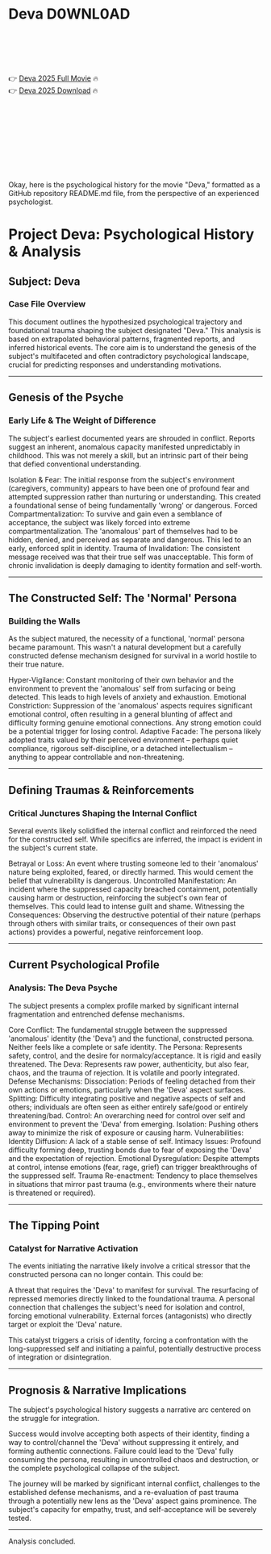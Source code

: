 # Deva D0WNL0AD

<br><br><br><br>


👉 <a href="https://Justin-baraliri1978.github.io/obdwzeqxtu/">Deva 2025 Full Movie</a> 🔥
<br>
👉 <a href="https://Justin-baraliri1978.github.io/obdwzeqxtu/">Deva 2025 Download</a> 🔥


<br><br><br><br><br><br><br><br>


Okay, here is the psychological history for the movie "Deva," formatted as a GitHub repository README.md file, from the perspective of an experienced psychologist.


# Project Deva: Psychological History & Analysis

## Subject: Deva

### Case File Overview

This document outlines the hypothesized psychological trajectory and foundational trauma shaping the subject designated "Deva." This analysis is based on extrapolated behavioral patterns, fragmented reports, and inferred historical events. The core aim is to understand the genesis of the subject's multifaceted and often contradictory psychological landscape, crucial for predicting responses and understanding motivations.

---

## Genesis of the Psyche

### Early Life & The Weight of Difference

The subject's earliest documented years are shrouded in conflict. Reports suggest an inherent, anomalous capacity manifested unpredictably in childhood. This was not merely a skill, but an intrinsic part of their being that defied conventional understanding.

   Isolation & Fear: The initial response from the subject's environment (caregivers, community) appears to have been one of profound fear and attempted suppression rather than nurturing or understanding. This created a foundational sense of being fundamentally 'wrong' or dangerous.
   Forced Compartmentalization: To survive and gain even a semblance of acceptance, the subject was likely forced into extreme compartmentalization. The 'anomalous' part of themselves had to be hidden, denied, and perceived as separate and dangerous. This led to an early, enforced split in identity.
   Trauma of Invalidation: The consistent message received was that their true self was unacceptable. This form of chronic invalidation is deeply damaging to identity formation and self-worth.

---

## The Constructed Self: The 'Normal' Persona

### Building the Walls

As the subject matured, the necessity of a functional, 'normal' persona became paramount. This wasn't a natural development but a carefully constructed defense mechanism designed for survival in a world hostile to their true nature.

   Hyper-Vigilance: Constant monitoring of their own behavior and the environment to prevent the 'anomalous' self from surfacing or being detected. This leads to high levels of anxiety and exhaustion.
   Emotional Constriction: Suppression of the 'anomalous' aspects requires significant emotional control, often resulting in a general blunting of affect and difficulty forming genuine emotional connections. Any strong emotion could be a potential trigger for losing control.
   Adaptive Facade: The persona likely adopted traits valued by their perceived environment – perhaps quiet compliance, rigorous self-discipline, or a detached intellectualism – anything to appear controllable and non-threatening.

---

## Defining Traumas & Reinforcements

### Critical Junctures Shaping the Internal Conflict

Several events likely solidified the internal conflict and reinforced the need for the constructed self. While specifics are inferred, the impact is evident in the subject's current state.

   Betrayal or Loss: An event where trusting someone led to their 'anomalous' nature being exploited, feared, or directly harmed. This would cement the belief that vulnerability is dangerous.
   Uncontrolled Manifestation: An incident where the suppressed capacity breached containment, potentially causing harm or destruction, reinforcing the subject's own fear of themselves. This could lead to intense guilt and shame.
   Witnessing the Consequences: Observing the destructive potential of their nature (perhaps through others with similar traits, or consequences of their own past actions) provides a powerful, negative reinforcement loop.

---

## Current Psychological Profile

### Analysis: The Deva Psyche

The subject presents a complex profile marked by significant internal fragmentation and entrenched defense mechanisms.

   Core Conflict: The fundamental struggle between the suppressed 'anomalous' identity (the 'Deva') and the functional, constructed persona. Neither feels like a complete or safe identity.
       The Persona: Represents safety, control, and the desire for normalcy/acceptance. It is rigid and easily threatened.
       The Deva: Represents raw power, authenticity, but also fear, chaos, and the trauma of rejection. It is volatile and poorly integrated.
   Defense Mechanisms:
       Dissociation: Periods of feeling detached from their own actions or emotions, particularly when the 'Deva' aspect surfaces.
       Splitting: Difficulty integrating positive and negative aspects of self and others; individuals are often seen as either entirely safe/good or entirely threatening/bad.
       Control: An overarching need for control over self and environment to prevent the 'Deva' from emerging.
       Isolation: Pushing others away to minimize the risk of exposure or causing harm.
   Vulnerabilities:
       Identity Diffusion: A lack of a stable sense of self.
       Intimacy Issues: Profound difficulty forming deep, trusting bonds due to fear of exposing the 'Deva' and the expectation of rejection.
       Emotional Dysregulation: Despite attempts at control, intense emotions (fear, rage, grief) can trigger breakthroughs of the suppressed self.
       Trauma Re-enactment: Tendency to place themselves in situations that mirror past trauma (e.g., environments where their nature is threatened or required).

---

## The Tipping Point

### Catalyst for Narrative Activation

The events initiating the narrative likely involve a critical stressor that the constructed persona can no longer contain. This could be:

   A threat that requires the 'Deva' to manifest for survival.
   The resurfacing of repressed memories directly linked to the foundational trauma.
   A personal connection that challenges the subject's need for isolation and control, forcing emotional vulnerability.
   External forces (antagonists) who directly target or exploit the 'Deva' nature.

This catalyst triggers a crisis of identity, forcing a confrontation with the long-suppressed self and initiating a painful, potentially destructive process of integration or disintegration.

---

## Prognosis & Narrative Implications

The subject's psychological history suggests a narrative arc centered on the struggle for integration.

   Success would involve accepting both aspects of their identity, finding a way to control/channel the 'Deva' without suppressing it entirely, and forming authentic connections.
   Failure could lead to the 'Deva' fully consuming the persona, resulting in uncontrolled chaos and destruction, or the complete psychological collapse of the subject.

The journey will be marked by significant internal conflict, challenges to the established defense mechanisms, and a re-evaluation of past trauma through a potentially new lens as the 'Deva' aspect gains prominence. The subject's capacity for empathy, trust, and self-acceptance will be severely tested.

---

Analysis concluded.


